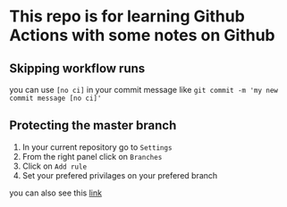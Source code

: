 # This repo is for learning Github Actions with some notes on Github

## Skipping workflow runs

you can use `[no ci]` in your commit message like `git commit -m 'my new commit message [no ci]'`

## Protecting the master branch

1. In your current repository go to `Settings`
2. From the right panel click on `Branches`
3. Click on `Add rule`
4. Set your prefered privilages on your prefered branch

you can also see this [link](https://cityofaustin.github.io/ctm-dev-workflow/protected-branches.html)
